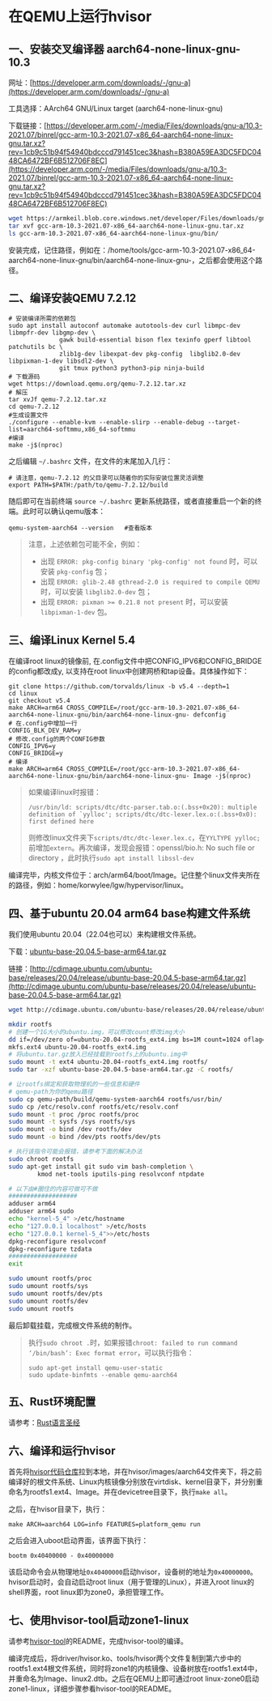 # 在QEMU上运行hvisor

## 一、安装交叉编译器 aarch64-none-linux-gnu- 10.3

网址：[https://developer.arm.com/downloads/-/gnu-a](https://developer.arm.com/downloads/-/gnu-a) 

工具选择：AArch64 GNU/Linux target (aarch64-none-linux-gnu) 

下载链接：[https://developer.arm.com/-/media/Files/downloads/gnu-a/10.3-2021.07/binrel/gcc-arm-10.3-2021.07-x86_64-aarch64-none-linux-gnu.tar.xz?rev=1cb9c51b94f54940bdcccd791451cec3&hash=B380A59EA3DC5FDC0448CA6472BF6B512706F8EC](https://developer.arm.com/-/media/Files/downloads/gnu-a/10.3-2021.07/binrel/gcc-arm-10.3-2021.07-x86_64-aarch64-none-linux-gnu.tar.xz?rev=1cb9c51b94f54940bdcccd791451cec3&hash=B380A59EA3DC5FDC0448CA6472BF6B512706F8EC) 

```bash
wget https://armkeil.blob.core.windows.net/developer/Files/downloads/gnu-a/10.3-2021.07/binrel/gcc-arm-10.3-2021.07-x86_64-aarch64-none-linux-gnu.tar.xz
tar xvf gcc-arm-10.3-2021.07-x86_64-aarch64-none-linux-gnu.tar.xz
ls gcc-arm-10.3-2021.07-x86_64-aarch64-none-linux-gnu/bin/
```

安装完成，记住路径，例如在：/home/tools/gcc-arm-10.3-2021.07-x86_64-aarch64-none-linux-gnu/bin/aarch64-none-linux-gnu-，之后都会使用这个路径。

## 二、编译安装QEMU 7.2.12

```
# 安装编译所需的依赖包
sudo apt install autoconf automake autotools-dev curl libmpc-dev libmpfr-dev libgmp-dev \
              gawk build-essential bison flex texinfo gperf libtool patchutils bc \
              zlib1g-dev libexpat-dev pkg-config  libglib2.0-dev libpixman-1-dev libsdl2-dev \
              git tmux python3 python3-pip ninja-build
# 下载源码
wget https://download.qemu.org/qemu-7.2.12.tar.xz 
# 解压
tar xvJf qemu-7.2.12.tar.xz   
cd qemu-7.2.12
#生成设置文件
./configure --enable-kvm --enable-slirp --enable-debug --target-list=aarch64-softmmu,x86_64-softmmu  
#编译
make -j$(nproc)   
```

之后编辑 `~/.bashrc` 文件，在文件的末尾加入几行：

```
# 请注意，qemu-7.2.12 的父目录可以随着你的实际安装位置灵活调整
export PATH=$PATH:/path/to/qemu-7.2.12/build
```

随后即可在当前终端 `source ~/.bashrc` 更新系统路径，或者直接重启一个新的终端。此时可以确认qemu版本：

```
qemu-system-aarch64 --version   #查看版本
```

> 注意，上述依赖包可能不全，例如：
>
> - 出现 `ERROR: pkg-config binary 'pkg-config' not found` 时，可以安装 `pkg-config` 包；
> - 出现 `ERROR: glib-2.48 gthread-2.0 is required to compile QEMU` 时，可以安装 `libglib2.0-dev` 包；
> - 出现 `ERROR: pixman >= 0.21.8 not present` 时，可以安装 `libpixman-1-dev` 包。

## 三、编译Linux Kernel 5.4

在编译root linux的镜像前, 在.config文件中把CONFIG_IPV6和CONFIG_BRIDGE的config都改成y, 以支持在root linux中创建网桥和tap设备。具体操作如下：

```
git clone https://github.com/torvalds/linux -b v5.4 --depth=1
cd linux
git checkout v5.4
make ARCH=arm64 CROSS_COMPILE=/root/gcc-arm-10.3-2021.07-x86_64-aarch64-none-linux-gnu/bin/aarch64-none-linux-gnu- defconfig
# 在.config中增加一行
CONFIG_BLK_DEV_RAM=y
# 修改.config的两个CONFIG参数
CONFIG_IPV6=y
CONFIG_BRIDGE=y
# 编译
make ARCH=arm64 CROSS_COMPILE=/root/gcc-arm-10.3-2021.07-x86_64-aarch64-none-linux-gnu/bin/aarch64-none-linux-gnu- Image -j$(nproc)
```

> 如果编译linux时报错：
>
> ```
> /usr/bin/ld: scripts/dtc/dtc-parser.tab.o:(.bss+0x20): multiple definition of `yylloc'; scripts/dtc/dtc-lexer.lex.o:(.bss+0x0): first defined here
> ```
>
> 则修改linux文件夹下`scripts/dtc/dtc-lexer.lex.c`，在`YYLTYPE yylloc;`前增加`extern`。再次编译，发现会报错：openssl/bio.h: No such file or directory ，此时执行`sudo apt install libssl-dev`

编译完毕，内核文件位于：arch/arm64/boot/Image。记住整个linux文件夹所在的路径，例如：home/korwylee/lgw/hypervisor/linux。

## 四、基于ubuntu 20.04 arm64 base构建文件系统

我们使用ubuntu 20.04（22.04也可以）来构建根文件系统。

下载：[ubuntu-base-20.04.5-base-arm64.tar.gz](http://cdimage.ubuntu.com/ubuntu-base/releases/20.04/release/ubuntu-base-20.04.5-base-arm64.tar.gz)  

链接：[http://cdimage.ubuntu.com/ubuntu-base/releases/20.04/release/ubuntu-base-20.04.5-base-arm64.tar.gz](http://cdimage.ubuntu.com/ubuntu-base/releases/20.04/release/ubuntu-base-20.04.5-base-arm64.tar.gz)

```bash
wget http://cdimage.ubuntu.com/ubuntu-base/releases/20.04/release/ubuntu-base-20.04.5-base-arm64.tar.gz

mkdir rootfs
# 创建一个1G大小的ubuntu.img，可以修改count修改img大小
dd if=/dev/zero of=ubuntu-20.04-rootfs_ext4.img bs=1M count=1024 oflag=direct
mkfs.ext4 ubuntu-20.04-rootfs_ext4.img
# 将ubuntu.tar.gz放入已经挂载到rootfs上的ubuntu.img中
sudo mount -t ext4 ubuntu-20.04-rootfs_ext4.img rootfs/
sudo tar -xzf ubuntu-base-20.04.5-base-arm64.tar.gz -C rootfs/

# 让rootfs绑定和获取物理机的一些信息和硬件
# qemu-path为你的qemu路径
sudo cp qemu-path/build/qemu-system-aarch64 rootfs/usr/bin/ 
sudo cp /etc/resolv.conf rootfs/etc/resolv.conf
sudo mount -t proc /proc rootfs/proc
sudo mount -t sysfs /sys rootfs/sys
sudo mount -o bind /dev rootfs/dev
sudo mount -o bind /dev/pts rootfs/dev/pts

# 执行该指令可能会报错，请参考下面的解决办法
sudo chroot rootfs 
sudo apt-get install git sudo vim bash-completion \
		kmod net-tools iputils-ping resolvconf ntpdate

# 以下由#圈住的内容可做可不做
###################
adduser arm64
adduser arm64 sudo
echo "kernel-5_4" >/etc/hostname
echo "127.0.0.1 localhost" >/etc/hosts
echo "127.0.0.1 kernel-5_4">>/etc/hosts
dpkg-reconfigure resolvconf
dpkg-reconfigure tzdata
###################
exit

sudo umount rootfs/proc
sudo umount rootfs/sys
sudo umount rootfs/dev/pts
sudo umount rootfs/dev
sudo umount rootfs
```

最后卸载挂载，完成根文件系统的制作。

> 执行`sudo chroot .`时，如果报错`chroot: failed to run command ‘/bin/bash’: Exec format error`，可以执行指令：
>
> ```
> sudo apt-get install qemu-user-static
> sudo update-binfmts --enable qemu-aarch64
> ```

## 五、Rust环境配置

请参考：[Rust语言圣经](https://course.rs/first-try/intro.html)

## 六、编译和运行hvisor

首先将[hvisor代码仓库](https://github.com/KouweiLee/hvisor)拉到本地，并在hvisor/images/aarch64文件夹下，将之前编译好的根文件系统、Linux内核镜像分别放在virtdisk、kernel目录下，并分别重命名为rootfs1.ext4、Image。并在devicetree目录下，执行`make all`。

之后，在hvisor目录下，执行：

```
make ARCH=aarch64 LOG=info FEATURES=platform_qemu run
```

之后会进入uboot启动界面，该界面下执行：

```
bootm 0x40400000 - 0x40000000
```

该启动命令会从物理地址`0x40400000`启动hvisor，设备树的地址为`0x40000000`。hvisor启动时，会自动启动root linux（用于管理的Linux），并进入root linux的shell界面，root linux即为zone0，承担管理工作。

## 七、使用hvisor-tool启动zone1-linux

请参考[hvisor-tool](https://github.com/syswonder/hvisor-tool)的README，完成hvisor-tool的编译。

编译完成后，将driver/hvisor.ko、tools/hvisor两个文件复制到第六步中的rootfs1.ext4根文件系统，同时将zone1的内核镜像、设备树放在rootfs1.ext4中，并重命名为Image、linux2.dtb。之后在QEMU上即可通过root linux-zone0启动zone1-linux，详细步骤参看hvisor-tool的README。
